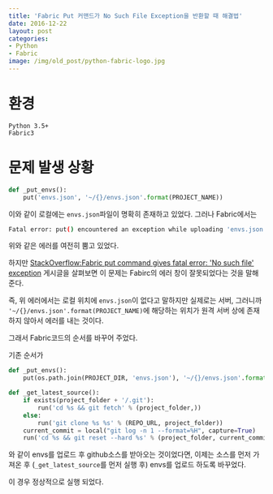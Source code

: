 ```yaml
---
title: 'Fabric Put 커맨드가 No Such File Exception을 반환할 때 해결법'
date: 2016-12-22
layout: post
categories:
- Python
- Fabric
image: /img/old_post/python-fabric-logo.jpg
---
```


# 환경

```
Python 3.5+
Fabric3
```

# 문제 발생 상황

```py
def _put_envs():
    put('envs.json', '~/{}/envs.json'.format(PROJECT_NAME))
```

이와 같이 로컬에는 `envs.json`파일이 명확히 존재하고 있었다.
그러나 Fabric에서는 

```sh
Fatal error: put() encountered an exception while uploading 'envs.json'
```

위와 같은 에러를 여전히 뿜고 있었다.

하지만 [StackOverflow:Fabric put command gives fatal error: 'No such file' exception](http://stackoverflow.com/questions/6351370/fabric-put-command-gives-fatal-error-no-such-file-exception) 게시글을 살펴보면 이 문제는 Fabirc의 에러 창이 잘못되었다는 것을 말해준다.

즉, 위 에러에서는 로컬 위치에 `envs.json`이 없다고 말하지만 실제로는 서버, 그러니까 `'~/{}/envs.json'.format(PROJECT_NAME)`에 해당하는 위치가 원격 서버 상에 존재하지 않아서 에러를 내는 것이다.

그래서 Fabric코드의 순서를 바꾸어 주었다.

기존 순서가

```py
def _put_envs():
    put(os.path.join(PROJECT_DIR, 'envs.json'), '~/{}/envs.json'.format(PROJECT_NAME))

def _get_latest_source():
    if exists(project_folder + '/.git'):
        run('cd %s && git fetch' % (project_folder,))
    else:
        run('git clone %s %s' % (REPO_URL, project_folder))
    current_commit = local("git log -n 1 --format=%H", capture=True)
    run('cd %s && git reset --hard %s' % (project_folder, current_commit))
```

와 같이 envs를 업로드 후 github소스를 받아오는 것이었다면, 이제는 소스를 먼저 가져온 후 (`_get_latest_source`를 먼저 실행 후) envs를 업로드 하도록 바꾸었다.

이 경우 정상적으로 실행 되었다.


